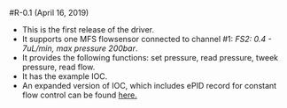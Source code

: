 #R-0.1 (April 16, 2019)
* This is the first release of the driver. 
* It supports one MFS flowsensor connected to channel #1: *FS2: 0.4 - 7uL/min, max pressure 200bar*.
* It provides the following functions: set pressure, read pressure, tweek pressure, read flow.
* It has the example IOC.
* An expanded version of IOC, which includes ePID record for constant flow control can be found [here.](https://github.com/oksanagit/elveFlowESmobile)
